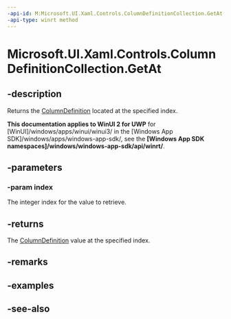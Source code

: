 ```yaml
---
-api-id: M:Microsoft.UI.Xaml.Controls.ColumnDefinitionCollection.GetAt(System.UInt32)
-api-type: winrt method
---
```


<!-- Method syntax
public Windows.UI.Xaml.Controls.ColumnDefinition GetAt(System.UInt32 index)
-->

# Microsoft.UI.Xaml.Controls.ColumnDefinitionCollection.GetAt

## -description
Returns the [ColumnDefinition](columndefinition.md) located at the specified index.

**This documentation applies to WinUI 2 for UWP** for [WinUI]/windows/apps/winui/winui3/ in the [Windows App SDK]/windows/apps/windows-app-sdk/, see the **[Windows App SDK namespaces]/windows/windows-app-sdk/api/winrt/**.

## -parameters
### -param index
The integer index for the value to retrieve.

## -returns
The [ColumnDefinition](columndefinition.md) value at the specified index.

## -remarks

## -examples

## -see-also
